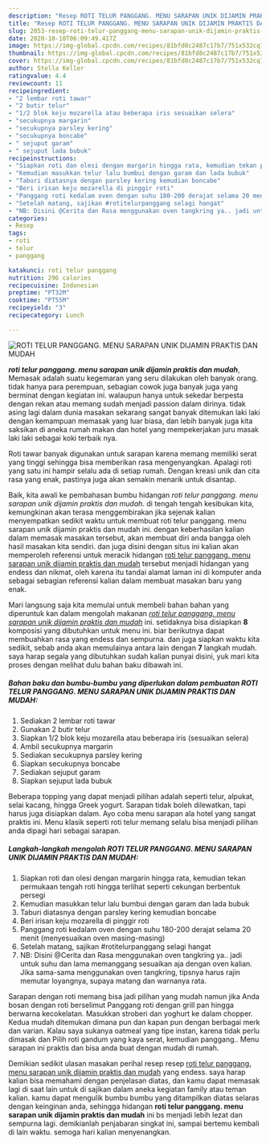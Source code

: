 ```yaml
---
description: "Resep ROTI TELUR PANGGANG. MENU SARAPAN UNIK DIJAMIN PRAKTIS DAN MUDAH Lezat"
title: "Resep ROTI TELUR PANGGANG. MENU SARAPAN UNIK DIJAMIN PRAKTIS DAN MUDAH Lezat"
slug: 2053-resep-roti-telur-panggang-menu-sarapan-unik-dijamin-praktis-dan-mudah-lezat
date: 2020-10-10T06:09:49.417Z
image: https://img-global.cpcdn.com/recipes/81bfd8c2487c17b7/751x532cq70/roti-telur-panggang-menu-sarapan-unik-dijamin-praktis-dan-mudah-foto-resep-utama.jpg
thumbnail: https://img-global.cpcdn.com/recipes/81bfd8c2487c17b7/751x532cq70/roti-telur-panggang-menu-sarapan-unik-dijamin-praktis-dan-mudah-foto-resep-utama.jpg
cover: https://img-global.cpcdn.com/recipes/81bfd8c2487c17b7/751x532cq70/roti-telur-panggang-menu-sarapan-unik-dijamin-praktis-dan-mudah-foto-resep-utama.jpg
author: Stella Keller
ratingvalue: 4.4
reviewcount: 11
recipeingredient:
- "2 lembar roti tawar"
- "2 butir telur"
- "1/2 blok keju mozarella atau beberapa iris sesuaikan selera"
- "secukupnya margarin"
- "secukupnya parsley kering"
- "secukupnya boncabe"
- " sejuput garam"
- " sejuput lada bubuk"
recipeinstructions:
- "Siapkan roti dan olesi dengan margarin hingga rata, kemudian tekan permukaan tengah roti hingga terlihat seperti cekungan berbentuk persegi"
- "Kemudian masukkan telur lalu bumbui dengan garam dan lada bubuk"
- "Taburi diatasnya dengan parsley kering kemudian boncabe"
- "Beri irisan keju mozarella di pinggir roti"
- "Panggang roti kedalam oven dengan suhu 180-200 derajat selama 20 menit (menyesuaikan oven masing-masing)"
- "Setelah matang, sajikan #rotitelurpanggang selagi hangat"
- "NB: Disini @Cerita dan Rasa menggunakan oven tangkring ya.. jadi untuk suhu dan lama memanggang sesuaikan aja dengan oven kalian. Jika sama-sama menggunakan oven tangkring, tipsnya harus rajin memutar loyangnya, supaya matang dan warnanya rata."
categories:
- Resep
tags:
- roti
- telur
- panggang

katakunci: roti telur panggang 
nutrition: 296 calories
recipecuisine: Indonesian
preptime: "PT32M"
cooktime: "PT55M"
recipeyield: "3"
recipecategory: Lunch

---
```



![ROTI TELUR PANGGANG. MENU SARAPAN UNIK DIJAMIN PRAKTIS DAN MUDAH](https://img-global.cpcdn.com/recipes/81bfd8c2487c17b7/751x532cq70/roti-telur-panggang-menu-sarapan-unik-dijamin-praktis-dan-mudah-foto-resep-utama.jpg)

<b><i>roti telur panggang. menu sarapan unik dijamin praktis dan mudah</i></b>, Memasak adalah suatu kegemaran yang seru dilakukan oleh banyak orang. tidak hanya para perempuan, sebagian cowok juga banyak juga yang berminat dengan kegiatan ini. walaupun hanya untuk sekedar berpesta dengan rekan atau memang sudah menjadi passion dalam dirinya. tidak asing lagi dalam dunia masakan sekarang sangat banyak ditemukan laki laki dengan kemampuan memasak yang luar biasa, dan lebih banyak juga kita saksikan di aneka rumah makan dan hotel yang mempekerjakan juru masak laki laki sebagai koki terbaik nya.

Roti tawar banyak digunakan untuk sarapan karena memang memiliki serat yang tinggi sehingga bisa memberikan rasa mengenyangkan. Apalagi roti yang satu ini hampir selalu ada di setiap rumah. Dengan kreasi unik dan cita rasa yang enak, pastinya juga akan semakin menarik untuk disantap.

Baik, kita awali ke pembahasan bumbu hidangan <i>roti telur panggang. menu sarapan unik dijamin praktis dan mudah</i>. di tengah tengah kesibukan kita, kemungkinan akan terasa menggembirakan jika sejenak kalian menyempatkan sedikit waktu untuk membuat roti telur panggang. menu sarapan unik dijamin praktis dan mudah ini. dengan keberhasilan kalian dalam memasak masakan tersebut, akan membuat diri anda bangga oleh hasil masakan kita sendiri. dan juga disini dengan situs ini kalian akan memperoleh referensi untuk meracik hidangan <u>roti telur panggang. menu sarapan unik dijamin praktis dan mudah</u> tersebut menjadi hidangan yang endess dan nikmat, oleh karena itu tandai alamat laman ini di komputer anda sebagai sebagian referensi kalian dalam membuat masakan baru yang enak.


Mari langsung saja kita memulai untuk membeli bahan bahan yang diperuntuk kan dalam mengolah makanan <u><i>roti telur panggang. menu sarapan unik dijamin praktis dan mudah</i></u> ini. setidaknya bisa disiapkan <b>8</b> komposisi yang dibutuhkan untuk menu ini. biar berikutnya dapat membuahkan rasa yang endess dan sempurna. dan juga siapkan waktu kita sedikit, sebab anda akan memulainya antara lain dengan <b>7</b> langkah mudah. saya harap segala yang dibutuhkan sudah kalian punyai disini, yuk mari kita proses dengan melihat dulu bahan baku dibawah ini.

<!--inarticleads1-->

##### Bahan baku dan bumbu-bumbu yang diperlukan dalam pembuatan ROTI TELUR PANGGANG. MENU SARAPAN UNIK DIJAMIN PRAKTIS DAN MUDAH:

1. Sediakan 2 lembar roti tawar
1. Gunakan 2 butir telur
1. Siapkan 1/2 blok keju mozarella atau beberapa iris (sesuaikan selera)
1. Ambil secukupnya margarin
1. Sediakan secukupnya parsley kering
1. Siapkan secukupnya boncabe
1. Sediakan  sejuput garam
1. Siapkan  sejuput lada bubuk


Beberapa topping yang dapat menjadi pilihan adalah seperti telur, alpukat, selai kacang, hingga Greek yogurt. Sarapan tidak boleh dilewatkan, tapi harus juga disiapkan dalam. Ayo coba menu sarapan ala hotel yang sangat praktis ini. Menu klasik seperti roti telur memang selalu bisa menjadi pilihan anda dipagi hari sebagai sarapan. 

<!--inarticleads2-->

##### Langkah-langkah mengolah ROTI TELUR PANGGANG. MENU SARAPAN UNIK DIJAMIN PRAKTIS DAN MUDAH:

1. Siapkan roti dan olesi dengan margarin hingga rata, kemudian tekan permukaan tengah roti hingga terlihat seperti cekungan berbentuk persegi
1. Kemudian masukkan telur lalu bumbui dengan garam dan lada bubuk
1. Taburi diatasnya dengan parsley kering kemudian boncabe
1. Beri irisan keju mozarella di pinggir roti
1. Panggang roti kedalam oven dengan suhu 180-200 derajat selama 20 menit (menyesuaikan oven masing-masing)
1. Setelah matang, sajikan #rotitelurpanggang selagi hangat
1. NB: Disini @Cerita dan Rasa menggunakan oven tangkring ya.. jadi untuk suhu dan lama memanggang sesuaikan aja dengan oven kalian. Jika sama-sama menggunakan oven tangkring, tipsnya harus rajin memutar loyangnya, supaya matang dan warnanya rata.


Sarapan dengan roti memang bisa jadi pilihan yang mudah namun jika Anda bosan dengan roti berselimut Panggang roti dengan grill pan hingga berwarna kecokelatan. Masukkan stroberi dan yoghurt ke dalam chopper. Kedua mudah ditemukan dimana pun dan kapan pun dengan berbagai merk dan varian. Kalau saya sukanya oatmeal yang tipe instan, karena tidak perlu dimasak dan Pilih roti gandum yang kaya serat, kemudian panggang.. Menu sarapan ini praktis dan bisa anda buat dengan mudah di rumah. 

Demikian sedikit ulasan masakan perihal resep resep <u>roti telur panggang. menu sarapan unik dijamin praktis dan mudah</u> yang endess. saya harap kalian bisa memahami dengan penjelasan diatas, dan kamu dapat memasak lagi di saat lain untuk di sajikan dalam aneka kegiatan family atau teman kalian. kamu dapat mengulik bumbu bumbu yang ditampilkan diatas selaras dengan keinginan anda, sehingga hidangan <b>roti telur panggang. menu sarapan unik dijamin praktis dan mudah</b> ini bs menjadi lebih lezat dan sempurna lagi. demikianlah penjabaran singkat ini, sampai bertemu kembali di lain waktu. semoga hari kalian menyenangkan.
